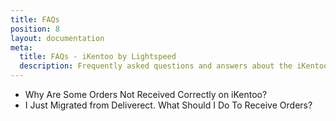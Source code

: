 ```yaml
---
title: FAQs
position: 8
layout: documentation
meta:
  title: FAQs - iKentoo by Lightspeed
  description: Frequently asked questions and answers about the iKentoo integration with HubRise.
---
```


- <Link to="/apps/ikentoo-lightspeed/faqs/troubleshooting-failed-orders/">Why Are Some Orders Not Received Correctly on iKentoo?</Link>
- <Link to="/apps/ikentoo-lightspeed/faqs/migrating-from-deliverect/">I Just Migrated from Deliverect. What Should I Do To Receive Orders?</Link>
